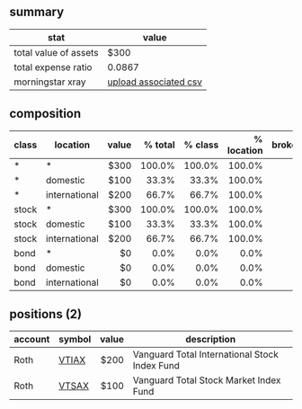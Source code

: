 ## summary
|stat|value|
|---|---|
|total value of assets|$300|
|total expense ratio|0.0867|
|morningstar xray|[upload associated csv](https://www.tdameritrade.com/education/tools-and-calculators/morningstar-instant-xray.page)|

## composition
|class|location|value|% total|% class|% location|brokerage|ira|roth|
|---|---|---:|---:|---:|---:|---:|---:|---:|
|*|*|$300|100.0%|100.0%|100.0%|0.0%|0.0%|100.0%|
|*|domestic|$100|33.3%|33.3%|100.0%|0.0%|0.0%|100.0%|
|*|international|$200|66.7%|66.7%|100.0%|0.0%|0.0%|100.0%|
|stock|*|$300|100.0%|100.0%|100.0%|0.0%|0.0%|100.0%|
|stock|domestic|$100|33.3%|33.3%|100.0%|0.0%|0.0%|100.0%|
|stock|international|$200|66.7%|66.7%|100.0%|0.0%|0.0%|100.0%|
|bond|*|$0|0.0%|0.0%|0.0%|0.0%|0.0%|0.0%|
|bond|domestic|$0|0.0%|0.0%|0.0%|0.0%|0.0%|0.0%|
|bond|international|$0|0.0%|0.0%|0.0%|0.0%|0.0%|0.0%|

## positions (2)
|account|symbol|value|description|
|---|---|---:|---|
|Roth|[VTIAX](https://finance.yahoo.com/quote/VTIAX?p=VTIAX)|$200|Vanguard Total International Stock Index Fund|
|Roth|[VTSAX](https://finance.yahoo.com/quote/VTSAX?p=VTSAX)|$100|Vanguard Total Stock Market Index Fund|
